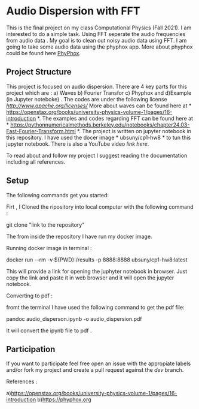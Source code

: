 
# Audio Dispersion with FFT

This is the final project on my class Computational Physics (Fall 2021). I am interested to do a simple task. Using FFT seperate the audio frequencies from audio data . My goal is to clean out noisy audio data using FFT. I am going to take some audio data using the phyphox app. More about phyphox could be found here [PhyPhox](http://phyphox.org). 


## Project Structure

This project is focused on audio dispersion. There are 4 key parts for this project which are : a) Waves b) Fourier Transfor c) Phyphox and d)Example (in Jupyter noteboke) .
The codes are under the following license  *http://www.apache.org/licenses/*
More about waves can be found here at * https://openstax.org/books/university-physics-volume-1/pages/16-introduction *. 
The examples and codes regarding FFT can be found here at * https://pythonnumericalmethods.berkeley.edu/notebooks/chapter24.03-Fast-Fourier-Transform.html *.
The project is written on jupyter notebook in this repository. I have used the docer image * ubsuny/cp1-hw8 * to tun this jupyter notebook. 
There is also a YouTube video *link here*.

To read about and follow my project I suggest reading the documentation including all references. 




## Setup

The following commands get you started:

Firt , I  Cloned the ripository into local computer with the following command :

git clone "link to  the repository" 

The from inside the repository I have run my docker image.

Running docker image in terminal : 
 
docker run --rm -v ${PWD}:/results -p 8888:8888 ubsuny/cp1-hw8:latest

This will provide a link for opening the juphyter notebook in browser. Just copy the link and paste it in web browser and it will open the jupyter notebook. 


Converting to pdf :

fromt the terminal I have used the following command to get the pdf file:

pandoc audio_disperson.ipynb -o audio_dispersion.pdf   

It will convert the ipynb file to pdf .


## Participation

If you want to participate feel free open an issue with the appropiate labels and/or fork my project and create a pull request against the *dev* branch.



References : 

a)https://openstax.org/books/university-physics-volume-1/pages/16-introduction
b)https://phyphox.org